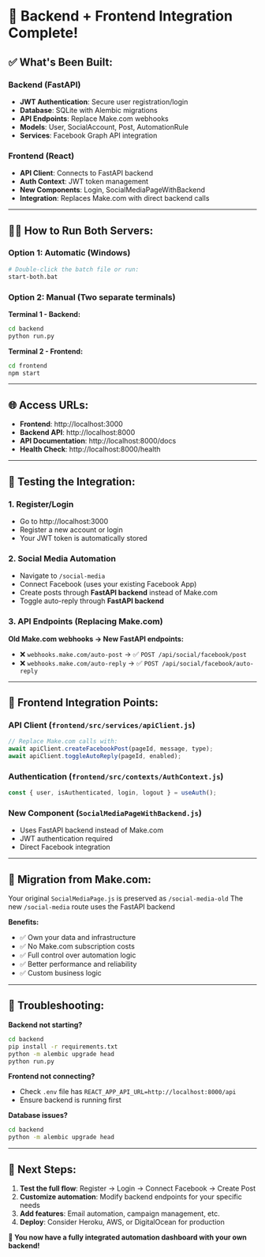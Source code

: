 # 🚀 **Backend + Frontend Integration Complete!**

## ✅ **What's Been Built:**

### **Backend (FastAPI)**
- **JWT Authentication**: Secure user registration/login
- **Database**: SQLite with Alembic migrations 
- **API Endpoints**: Replace Make.com webhooks
- **Models**: User, SocialAccount, Post, AutomationRule
- **Services**: Facebook Graph API integration

### **Frontend (React)**
- **API Client**: Connects to FastAPI backend
- **Auth Context**: JWT token management
- **New Components**: Login, SocialMediaPageWithBackend
- **Integration**: Replaces Make.com with direct backend calls

---

## 🏃‍♂️ **How to Run Both Servers:**

### **Option 1: Automatic (Windows)**
```bash
# Double-click the batch file or run:
start-both.bat
```

### **Option 2: Manual (Two separate terminals)**

**Terminal 1 - Backend:**
```bash
cd backend
python run.py
```

**Terminal 2 - Frontend:**
```bash
cd frontend
npm start
```

---

## 🌐 **Access URLs:**

- **Frontend**: http://localhost:3000
- **Backend API**: http://localhost:8000
- **API Documentation**: http://localhost:8000/docs
- **Health Check**: http://localhost:8000/health

---

## 🔧 **Testing the Integration:**

### **1. Register/Login**
- Go to http://localhost:3000
- Register a new account or login
- Your JWT token is automatically stored

### **2. Social Media Automation**
- Navigate to `/social-media` 
- Connect Facebook (uses your existing Facebook App)
- Create posts through **FastAPI backend** instead of Make.com
- Toggle auto-reply through **FastAPI backend**

### **3. API Endpoints (Replacing Make.com)**

**Old Make.com webhooks → New FastAPI endpoints:**
- ❌ `webhooks.make.com/auto-post` → ✅ `POST /api/social/facebook/post`
- ❌ `webhooks.make.com/auto-reply` → ✅ `POST /api/social/facebook/auto-reply`

---

## 📡 **Frontend Integration Points:**

### **API Client (`frontend/src/services/apiClient.js`)**
```javascript
// Replace Make.com calls with:
await apiClient.createFacebookPost(pageId, message, type);
await apiClient.toggleAutoReply(pageId, enabled);
```

### **Authentication (`frontend/src/contexts/AuthContext.js`)**
```javascript
const { user, isAuthenticated, login, logout } = useAuth();
```

### **New Component (`SocialMediaPageWithBackend.js`)**
- Uses FastAPI backend instead of Make.com
- JWT authentication required
- Direct Facebook integration

---

## 🔄 **Migration from Make.com:**

Your original `SocialMediaPage.js` is preserved as `/social-media-old`
The new `/social-media` route uses the FastAPI backend

**Benefits:**
- ✅ Own your data and infrastructure
- ✅ No Make.com subscription costs
- ✅ Full control over automation logic
- ✅ Better performance and reliability
- ✅ Custom business logic

---

## 🐛 **Troubleshooting:**

**Backend not starting?**
```bash
cd backend
pip install -r requirements.txt
python -m alembic upgrade head
python run.py
```

**Frontend not connecting?**
- Check `.env` file has `REACT_APP_API_URL=http://localhost:8000/api`
- Ensure backend is running first

**Database issues?**
```bash
cd backend
python -m alembic upgrade head
```

---

## 🎯 **Next Steps:**

1. **Test the full flow**: Register → Login → Connect Facebook → Create Post
2. **Customize automation**: Modify backend endpoints for your specific needs
3. **Add features**: Email automation, campaign management, etc.
4. **Deploy**: Consider Heroku, AWS, or DigitalOcean for production

**🎉 You now have a fully integrated automation dashboard with your own backend!** 